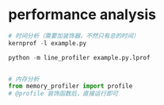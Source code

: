 # performance analysis



```python
# 时间分析（需要加装饰器，不然只有总的时间）
kernprof -l example.py

python -m line_profiler example.py.lprof 


# 内存分析
from memory_profiler import profile
# @profile 装饰函数后，直接运行即可
```

